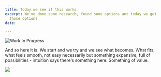 ```yaml
---
title: Today we see if this works
excerpt: We've done some research, found some options and today we get to play with
  those options
date: 

---
```

![Work In Progress](/upload/photo-1490013616775-3ca8865fb129.jpeg)

And so here it is. We start and we try and we see what becomes. What fits, what feels smooth, not easy necessarily but something expansive, full of possibilities - intuition says there's something here. Something of value.

![](/v1589016535/93627176_539845426722792_8047551188093857862_n.jpg_ykav6r.jpg)
